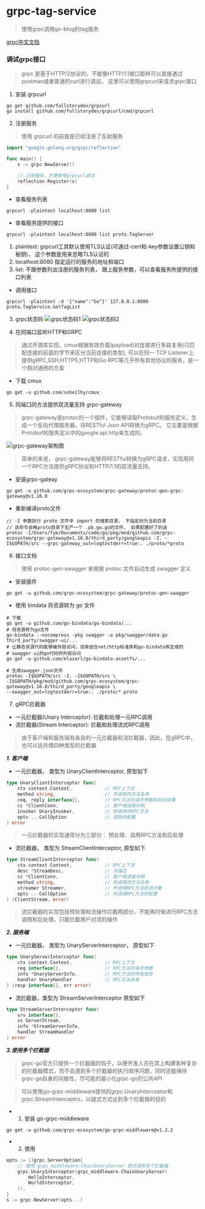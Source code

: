 # grpc-tag-service
> 使用grpc调用go-blog的tag服务

[grpc中文文档](http://doc.oschina.net/grpc)

### 调试grpc接口
> grpc 是基于HTTP/2协议的，不能像HTTP/1.1接口那样可以直接通过postman或者普通的curl进行调试， 这里可以使用grpcurl来请求grpc接口

1. 安装 grpcurl 
```shell script
go get github.com/fullstorydev/grpcurl
go install github.com/fullstorydev/grpcurl/cmd/grpcurl
```

2. 注册服务
> 使用 grpcurl 的前提是已经注册了反射服务
```go
import "google.golang.org/grpc/reflection"

func main() {
    s := grpc.NewServer()

    // 注册服务，方便使用grpcurl调试
    reflection.Register(s)
}
```
-  查看服务列表
```shell script
grpcurl -plaintext localhost:8080 list
```
-  查看服务提供的接口 
```shell script
grpcurl -plaintext localhost:8080 list proto.TagServer
```
1. plaintext: grpcurl工具默认使用TLS认证(可通过-cert和-key参数设置公钥和秘钥)， 这个参数是用来忽略TLS认证的
2. localhost:8080 指定运行的服务的地址和端口
3. list: 不跟参数列出注册的服务列表， 跟上服务参数，可以查看服务所提供的接口列表

- 调用接口
```shell script
grpcurl -plaintext -d '{"name":"Go"}' 127.0.0.1:8080 proto.TagService.GetTagList
```

3. grpc状态码
![grpc状态码1](https://gitee.com/fym321/picgo/raw/master/imgs/20201201221159.png)
![grpc状态码2](https://gitee.com/fym321/picgo/raw/master/imgs/20201201221306.png)

4. 在同端口监听HTTP和GRPC
> 通过开源库实现，cmux根据有效负载(payload)对连接进行多路复用(只匹配连接的前面的字节来区分当前连接的类型), 可以在同一 TCP Listener上提供gRPC,SSH,HTTPS,HTTP和Go RPC等几乎所有其他协议的服务，是一个相对通用的方案

- 下载 cmux
```shell script
go get -u github.com/soheilhy/cmux
```

5. 同端口同方法提供双流量支持 grpc-gateway
> grpc-gateway是protoc的一个插件，它能够读取Protobuf的服务定义，生成一个反向代理服务器，将RESTful Json API转换为gRPC。 它主要是根据Protobuf的服务定义中的google.api.http来生成的。

![grpc-gateway架构图](https://gitee.com/fym321/picgo/raw/master/imgs/20201202143717.png)

> 简单的来说， grpc-gateway能够将RESTful转换为gRPC请求，实现用同一个RPC方法提供gRPC协议和HTTP/1.1的双流量支持。

- 安装grpc-gateay
```shell script
go get -u github.com/grpc-ecosystem/grpc-gateway/protoc-gen-grpc-gateway@v1.16.0
```

- 重新编译proto文件
```shell script
// -I 参数执行 proto 文件中 import 的搜索目录， 不指定则为当前目录
// 该命令会再proto目录下生产一个 .pb.gw.go的文件， 如果配置好了的话
protoc -I/Users/fym/Documents/code/go/pkg/mod/github.com/grpc-ecosystem/grpc-gateway@v1.16.0/third_party/googleapis -I. -I$GOPATH/src --grpc-gateway_out=logtostderr=true:. ./proto/*proto
```

6. 接口文档
> 使用 protoc-gen-swagger 来根据 protoc 文件自动生成 swagger 定义

- 安装插件
```shell script
go get -u github.com/grpc-ecosystem/grpc-gateway/protoc-gen-swagger
```

- 使用 bindata 将资源转为 go 文件
```shell script
# 下载
go get -u github.com/go-bindata/go-bindata/...
# 将资源转为go文件
go-bindata --nocompress -pkg swagger -o pkg/swagger/data.go third_party/swagger-ui/...
# 让静态资源代码能够被外部访问，该库结合net/http标准库和go-bindata库生成的
# swagger ui的go代码供外部访问
go get -u github.com/elazarl/go-bindata-assetfs/...

# 生成swagger.json文件
protoc -I$GOPATH/src -I. -I$GOPATH/src \
-I$GOPATH/pkg/mod/github.com/grpc-ecosystem/grpc-gateway@v1.16.0/third_party/googleapis \
--swagger_out=logtostderr=true:. ./proto/*.proto

```

7. gRPC拦截器
- 一元拦截器(Unary Interceptor): 拦截和处理一元RPC调用
- 流拦截器(Stream Interceptor): 拦截和处理流式RPC调用

> 由于客户端和服务端有各自的一元拦截器和流拦截器，因此，在gRPC中， 也可以说共偶四种类型的拦截器

***1. 客户端***
- 一元拦截器， 类型为 UnaryClientInterceptor, 原型如下
```go
type UnaryClientInterceptor func(
    ctx context.Context,            // RPC上下文
    method string,                  // 所调用的方法名称
    req, reply interface{},         // RPC方法的请求参数和响应结果
    cc *ClientConn,                 // 客户端连接句柄
    invoker UnaryInvoker,           // 所调用的RPC方法
    opts ...CallOption              // 调用的配置
) error
```

> 一元拦截器的实现通常分为三部分： 预处理、调用RPC方法和后处理

- 流拦截器， 类型为 StreamClientInterceptor, 原型如下
```go
type StreamClientInterceptor func(
    ctx context.Context,            // RPC上下文
    desc *StreamDesc,               // 流描述
    cc *ClientConn,                 // 客户端连接句柄
    method string,                  // 所调用的方法名称
    streamer Streamer,              // 所调用RPC方法的流对象
    opts ...CallOption              // 所调用RPC方法的配置
) (ClientStream, error)
```

> 流拦截器的实现包括预处理和流操作拦截两部分，不能再时候进行RPC方法调用和后处理，只能拦截用户对流的操作

***2. 服务端***
- 一元拦截器， 类型为 UnaryServerInterceptor， 原型如下
```go
type UnaryServerInterceptor func(
    ctx context.Context,            // RPC上下文
    req interface{},                // RPC方法的请求参数
    info *UnaryServerInfo,          // RPC方法的所有信息
    handler UnaryHandler            // RPC方法本身
) (resp interface{}, err error)
```

- 流拦截器，类型为 StreamServerInterceptor 原型如下
```go
type StreamServerInterceptor func(
    srv interface{},                
    ss ServerStream, 
    info *StreamServerInfo, 
    handler StreamHandler
) error
```

***3.使用多个拦截器***
> grpc-go官方只提供一个拦截器的钩子，以便开发人员在其上构建各种复杂的拦截器模式，而不会遇到多个拦截器的执行顺序问题，同时还能保持grpc-go自身的间接性，尽可能的最小化grpc-go的公共API

> 可以使用go-grpc-middleware提供的grpc.UnaryInterceptor和grpc.StreamInterceptro，以链式方式达到多个拦截器的目的

- 1. 安装 go-grpc-middleware
```shell script
go get -u github.com/grpc-ecosystem/go-grpc-middleware@v1.2.2
```

- 2. 使用
```go
opts := []grpc.ServerOption{
    // 使用 grpc_middleware.ChainUnaryServer 链式调用多个拦截器
    grpc.UnaryInterceptor(grpc_middleware.ChainUnaryServer(
        HelloInterceptor,
        WorldInterceptor,
    )),
}
s := grpc.NewServer(opts...)
```


